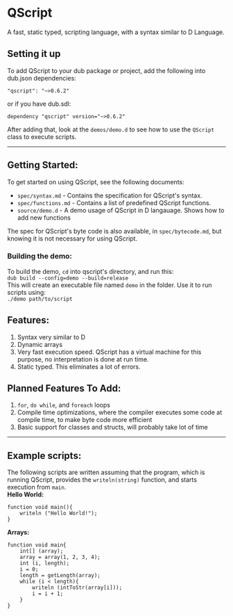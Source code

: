 # QScript
A fast, static typed, scripting language, with a syntax similar to D Language.
## Setting it up
To add QScript to your dub package or project, add the following into dub.json dependencies:
```
"qscript": "~>0.6.2"
```
or if you have dub.sdl:
```
dependency "qscript" version="~>0.6.2"
```
After adding that, look at the `demos/demo.d` to see how to use the `QScript` class to execute scripts.

---

## Getting Started:
To get started on using QScript, see the following documents:
* `spec/syntax.md`		- Contains the specification for QScript's syntax.
* `spec/functions.md`	- Contains a list of predefined QScript functions.
* `source/demo.d`		- A demo usage of QScript in D langauage. Shows how to add new functions

The spec for QScript's byte code is also available, in `spec/bytecode.md`, but knowing it is not necessary for using QScript.

### Building the demo:
To build the demo, `cd` into qscript's directory, and run this:  
`dub build --config=demo --build=release`  
This will create an executable file named `demo` in the folder. Use it to run scripts using:  
`./demo path/to/script`

## Features:
1. Syntax very similar to D
2. Dynamic arrays
3. Very fast execution speed. QScript has a virtual machine for this purpose, no interpretation is done at run time.
4. Static typed. This eliminates a lot of errors.

## Planned Features To Add:
1. `for`, `do while`, and `foreach` loops
2. Compile time optimizations, where the compiler executes some code at compile time, to make byte code more efficient
3. Basic support for classes and structs, will probably take lot of time

---

## Example scripts:
The following scripts are written assuming that the program, which is running QScript, provides the `writeln(string)` function, and starts execution from `main`.  
**Hello World:**
```
function void main(){
	writeln ("Hello World!");
}
```
**Arrays:**
```
function void main{
	int[] (array);
	array = array(1, 2, 3, 4);
	int (i, length);
	i = 0;
	length = getLength(array);
	while (i < length){
		writeln (intToStr(array[i]));
		i = i + 1;
	}
}
```
